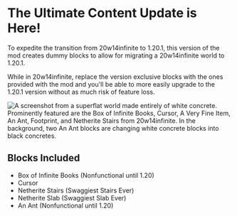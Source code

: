 # The Ultimate Content Update is Here!
To expedite the transition from 20w14infinite to 1.20.1, this version of the mod creates dummy blocks to allow for migrating a 20w14infinite world to 1.20.1.

While in 20w14infinite, replace the version exclusive blocks with the ones provided with the mod and you'll be able to more easily upgrade to the 1.20.1 version without as much risk of feature loss.

![A screenshot from a superflat world made entirely of white concrete. Prominently featured are the Box of Infinite Books, Cursor, A Very Fine Item, An Ant, Footprint, and Netherite Stairs from 20w14infinite. In the background, two An Ant blocks are changing white concrete blocks into black concretes.](https://github.com/cassiancc/Ultimate-Content-Mod/assets/106419675/fe0fe72f-5f81-49a4-9b8b-91a4f4a61794)


## Blocks Included
- Box of Infinite Books (Nonfunctional until 1.20)
- Cursor
- Netherite Stairs (Swaggiest Stairs Ever)
- Netherite Slab (Swaggiest Slab Ever)
- An Ant (Nonfunctional until 1.20)